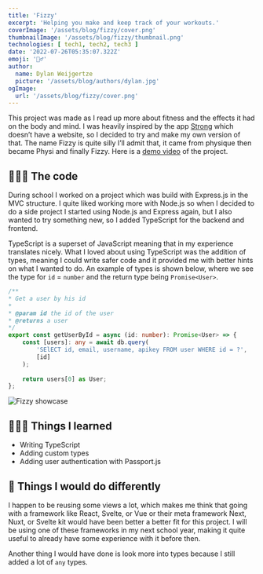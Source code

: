 ```yaml
---
title: 'Fizzy'
excerpt: 'Helping you make and keep track of your workouts.'
coverImage: '/assets/blog/fizzy/cover.png'
thumbnailImage: '/assets/blog/fizzy/thumbnail.png'
technologies: [ tech1, tech2, tech3 ]
date: '2022-07-26T05:35:07.322Z'
emoji: '🏋️‍♂️'
author:
  name: Dylan Weijgertze
  picture: '/assets/blog/authors/dylan.jpg'
ogImage:
  url: '/assets/blog/fizzy/cover.png'
---
```


This project was made as I read up more about fitness and the effects it had on the body and mind. I was heavily inspired by the app [Strong](https://www.strong.app/) which doesn’t have a website, so I decided to try and make my own version of that. The name Fizzy is quite silly I’ll admit that, it came from physique then became Physi and finally Fizzy.
Here is a [demo video](https://youtu.be/RcGxFgKqzA4) of the project.

## 🧑🏻‍💻 The code
During school I worked on a project which was build with Express.js in the MVC structure. I quite liked working more with Node.js so when I decided to do a side project I started using Node.js and Express again, but I also wanted to try something new, so I added TypeScript for the backend and frontend.

TypeScript is a superset of JavaScript meaning that in my experience translates nicely. What I loved about using TypeScript was the addition of types, meaning I could write safer code and it provided me with better hints on what I wanted to do. An example of types is shown below, where we see the type for `id` = `number` and the return type being `Promise<User>`.

```typescript
/**
* Get a user by his id
*
* @param id the id of the user
* @returns a user
*/
export const getUserById = async (id: number): Promise<User> => {
	const [users]: any = await db.query(
		'SElECT id, email, username, apikey FROM user WHERE id = ?',
		[id]
	);
	
	return users[0] as User;
};
```

![Fizzy showcase](/assets/blog/fizzy/fizzy-showcase.png)

## 🧑🏻‍🏫 Things I learned
- Writing TypeScript
- Adding custom types
- Adding user authentication with Passport.js

## 📌 Things I would do differently
I happen to be reusing some views a lot, which makes me think that going with a framework like React, Svelte, or Vue or their meta framework Next, Nuxt, or Svelte kit would have been better a better fit for this project. I will be using one of these frameworks in my next school year, making it quite useful to already have some experience with it before then.

Another thing I would have done is look more into types because I still added a lot of `any` types.
